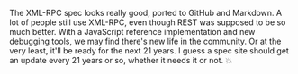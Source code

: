 The XML-RPC spec looks really good, ported to GitHub and Markdown. A lot of people still use XML-RPC, even though REST was supposed to be so much better. With a JavaScript reference implementation and new debugging tools, we may find there's new life in the community. Or at the very least, it'll be ready for the next 21 years. I guess a spec site should get an update every 21 years or so, whether it needs it or not. :boom:

